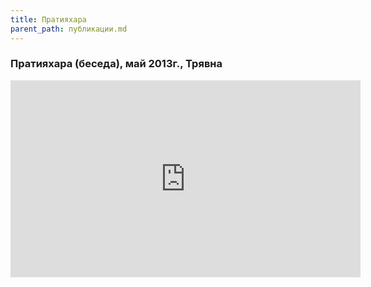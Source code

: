```yaml
---
title: Пратияхара
parent_path: публикации.md
---
```


### Пратияхара (беседа), май 2013г., Трявна

<iframe width="560" height="315" src="https://www.youtube.com/embed/0fLSOxYxbsg?rel=0&amp;showinfo=0" frameborder="0" gesture="media" allow="encrypted-media" allowfullscreen></iframe>
